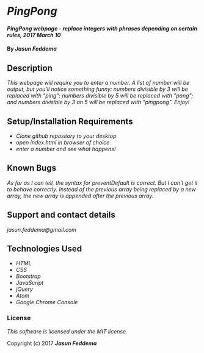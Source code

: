 # _PingPong_

#### _PingPong webpage - replace integers with phrases depending on certain rules, 2017 March 10_

#### By _**Jasun Feddema**_

## Description

_This webpage will require you to enter a number.  A list of number will be output, but you'll notice something funny: numbers divisible by 3 will be replaced with "ping"; numbers divisible by 5 will be replaced with "pong"; and numbers divisible by 3 an 5 will be replaced with "pingpong". Enjoy!_

## Setup/Installation Requirements

* _Clone github repository to your desktop_
* _open index.html in browser of choice_
* _enter a number and see what happens!_

## Known Bugs

_As far as I can tell, the syntax for preventDefault is correct.  But I can't get it to behave correctly.  Instead of the previous array being replaced by a new array, the new array is appended after the previous array._

## Support and contact details

_jasun.feddema@gmail.com_

## Technologies Used

* _HTML_
* _CSS_
* _Bootstrap_
* _JavaScript_
* _jQuery_
* _Atom_
* _Google Chrome Console_

### License

*This software is licensed under the MIT license.*

Copyright (c) 2017 **_Jasun Feddema_**
